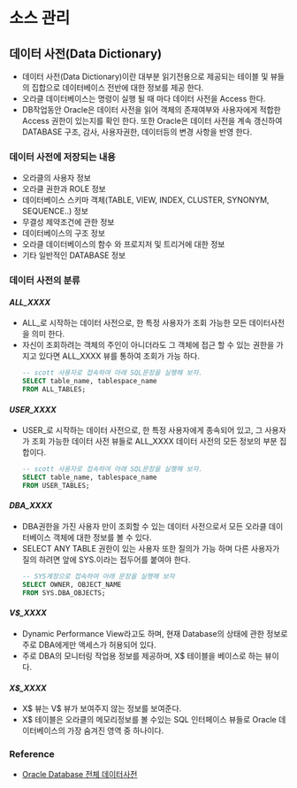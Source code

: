 # 소스 관리
## 데이터 사전(Data Dictionary)
- 데이터 사전(Data Dictionary)이란 대부분 읽기전용으로 제공되는 테이블 및 뷰들의 집합으로 데이터베이스 전반에 대한 정보를 제공 한다.
- 오라클 데이터베이스는 명령이 실행 될 때 마다 데이터 사전을 Access 한다.
- DB작업동안 Oracle은 데이터 사전을 읽어 객체의 존재여부와 사용자에게 적합한 Access 권한이 있는지를 확인 한다. 또한 Oracle은 데이터 사전을 계속 갱신하여 DATABASE 구조, 감사, 사용자권한, 데이터등의 변경 사항을 반영 한다.

### 데이터 사전에 저장되는 내용
- 오라클의 사용자 정보
- 오라클 권한과 ROLE 정보
- 데이터베이스 스키마 객체(TABLE, VIEW, INDEX, CLUSTER, SYNONYM, SEQUENCE..) 정보
- 무결성 제약조건에 관한 정보
- 데이터베이스의 구조 정보
- 오라클 데이터베이스의 함수 와 프로지저 및 트리거에 대한 정보
- 기타 일반적인 DATABASE 정보

### 데이터 사전의 분류
#### *ALL_XXXX*
- ALL_로 시작하는 데이터 사전으로, 한 특정 사용자가 조회 가능한 모든 데이터사전을 의미 한다.
- 자신이 조회하려는 객체의 주인이 아니더라도 그 객체에 접근 할 수 있는 권한을 가지고 있다면 ALL_XXXX 뷰를 통하여 조회가 가능 하다.
    ```sql
    -- scott 사용자로 접속하여 아래 SQL문장을 실행해 보자.    
    SELECT table_name, tablespace_name 
    FROM ALL_TABLES;
    ```

#### *USER_XXXX*
- USER_로 시작하는 데이터 사전으로, 한 특정 사용자에게 종속되어 있고, 그 사용자가 조회 가능한 데이터 사전 뷰들로 ALL_XXXX 데이터 사전의 모든 정보의 부분 집합이다.
    ```sql
    -- scott 사용자로 접속하여 아래 SQL문장을 실행해 보자.    
    SELECT table_name, tablespace_name 
    FROM USER_TABLES;
    ```

#### *DBA_XXXX*
- DBA권한을 가진 사용자 만이 조회할 수 있는 데이터 사전으로서 모든 오라클 데이터베이스 객체에 대한 정보를 볼 수 있다.
- SELECT ANY TABLE 권한이 있는 사용자 또한 질의가 가능 하며 다른 사용자가 질의 하려면 앞에 SYS.이라는 접두어를 붙여야 한다.
    ```sql
    -- SYS계정으로 접속하여 아래 문장을 실행해 보자
    SELECT OWNER, OBJECT_NAME 
    FROM SYS.DBA_OBJECTS;
    ```

#### *V$_XXXX*
- Dynamic Performance View라고도 하며, 현재 Database의 상태에 관한 정보로 주로 DBA에게만 액세스가 허용되어 있다.
- 주로 DBA의 모니터링 작업용 정보를 제공하며, X$ 테이블을 베이스로 하는 뷰이다.

#### *X$_XXXX*
- X$ 뷰는 V$ 뷰가 보여주지 않는 정보를 보여준다.
- X$ 테이블은 오라클의 메모리정보를 볼 수있는 SQL 인터페이스 뷰들로 Oracle 데이터베이스의 가장 숨겨진 영역 중 하나이다.

### Reference
- [Oracle Database 전체 데이터사전](http://docs.oracle.com/cd/B28359_01/server.111/b28320/index.htm)